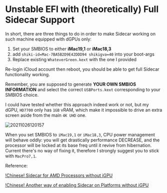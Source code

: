 
# Unstable EFI with (theoretically) Full Sidecar Support

In short, there are three things to do in order to make Sidecar working on such machine equipped with dGPUs only:

1. Set your SMBIOS to either **iMac19,1** or **iMac18,3**
2. add `shiki-id=Mac-7BA5B2D9E42DDD94 shikigva=40` into your boot-args
3. Replace existing `WhateverGreen.kext` with the one I provided

Re-login iCloud account then reboot, you should be able to get full Sidecar functionality working.

Remember, you are supposed to generate **YOUR OWN SMBIOS INFORMATION** and select the correct `USBPorts.kext` corresponding to your SMBIOS choice.

I could have tested whether this approach indeed work or not, but my dGPU, `HD7700` only has `1GB` vRAM, which make it impossible to drive an extra screen aside from the main `4K UHD` one.

![20211026120157](https://cdn.jsdelivr.net/gh/KirisameR/KirisameR.github.io/img/blogpost_images/20211026120157.png)

When you set SMBIOS to `iMac19,1` or `iMac18,3`, CPU power management will behave oddly: you will get drastically performance DECREASE, and the processor will be locked at its base freq until it revive from hibernation. Current there's no way of fixing it, therefore I strongly suggest you to stick with `MacPro7,1`.

Reference:<br>

[!Chinese! Sidecar for AMD Processors without iGPU](https://www.bilibili.com/video/av714387450/)

[!Chinese! Another way of enabling Sidecar on Platforms without iGPU](http://bugprogrammer.me/2019/11/24/fix-sidecar-without-igpu.html)